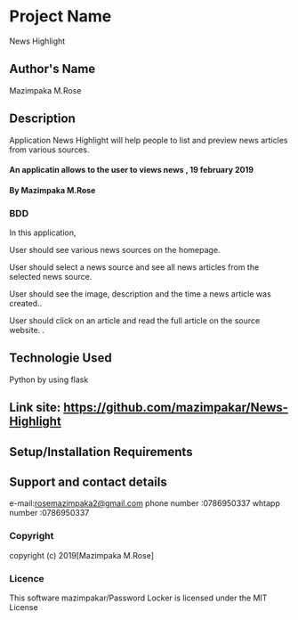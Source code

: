 # Project Name

News Highlight

## Author's Name

Mazimpaka M.Rose

## Description

Application News Highlight  will help people to list and preview news articles from various sources.   

#### An applicatin allows to the user to views news , 19 february 2019

#### By **Mazimpaka M.Rose**

### BDD

In this application,

User should see various news sources on the homepage.

User should select a news source and see all news articles from the selected news source.

User should  see the image, description and the time a news article was created..

User should click on an article and read the full article on the source website.  .


## Technologie Used

Python by using flask

## Link site: https://github.com/mazimpakar/News-Highlight
## Setup/Installation Requirements

## Support and contact details

e-mail:rosemazimpaka2@gmail.com
phone number :0786950337
whtapp number :0786950337

### Copyright

copyright (c) 2019[Mazimpaka M.Rose]

### Licence

This software mazimpakar/Password Locker is licensed under the MIT License
